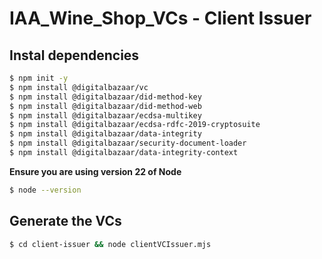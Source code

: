 # IAA_Wine_Shop_VCs - Client Issuer

## Instal dependencies

```bash
$ npm init -y
$ npm install @digitalbazaar/vc
$ npm install @digitalbazaar/did-method-key
$ npm install @digitalbazaar/did-method-web
$ npm install @digitalbazaar/ecdsa-multikey
$ npm install @digitalbazaar/ecdsa-rdfc-2019-cryptosuite
$ npm install @digitalbazaar/data-integrity
$ npm install @digitalbazaar/security-document-loader
$ npm install @digitalbazaar/data-integrity-context
```

**Ensure you are using version 22 of Node**

```bash
$ node --version
```

## Generate the VCs

```bash
$ cd client-issuer && node clientVCIssuer.mjs
```
